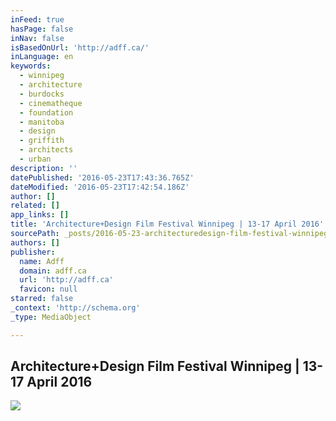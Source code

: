 ```yaml
---
inFeed: true
hasPage: false
inNav: false
isBasedOnUrl: 'http://adff.ca/'
inLanguage: en
keywords:
  - winnipeg
  - architecture
  - burdocks
  - cinematheque
  - foundation
  - manitoba
  - design
  - griffith
  - architects
  - urban
description: ''
datePublished: '2016-05-23T17:43:36.765Z'
dateModified: '2016-05-23T17:42:54.186Z'
author: []
related: []
app_links: []
title: 'Architecture+Design Film Festival Winnipeg | 13-17 April 2016'
sourcePath: _posts/2016-05-23-architecturedesign-film-festival-winnipeg-or-13-17-april-201.md
authors: []
publisher:
  name: Adff
  domain: adff.ca
  url: 'http://adff.ca'
  favicon: null
starred: false
_context: 'http://schema.org'
_type: MediaObject

---
```

<article style=""><h1>Architecture+Design Film Festival Winnipeg | 13-17 April 2016</h1></article>

![](https://the-grid-user-content.s3-us-west-2.amazonaws.com/fd30c8e8-dc28-45ec-8c91-957d3dcc9c76.jpg)